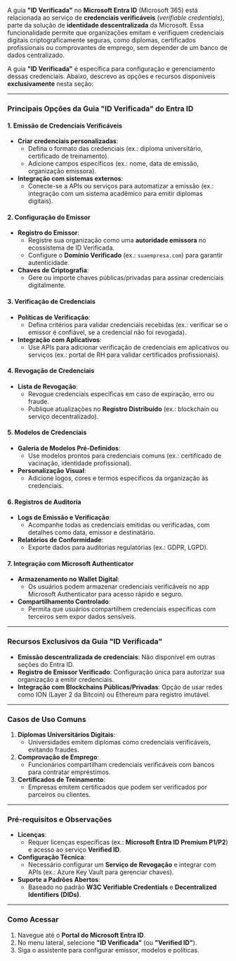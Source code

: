 A guia **"ID Verificada"** no **Microsoft Entra ID** (Microsoft 365) está relacionada ao serviço de **credenciais verificáveis** (*verifiable credentials*), parte da solução de **identidade descentralizada** da Microsoft. Essa funcionalidade permite que organizações emitam e verifiquem credenciais digitais criptograficamente seguras, como diplomas, certificados profissionais ou comprovantes de emprego, sem depender de um banco de dados centralizado.  

A guia **"ID Verificada"** é específica para configuração e gerenciamento dessas credenciais. Abaixo, descrevo as opções e recursos disponíveis **exclusivamente** nesta seção:

---

### **Principais Opções da Guia "ID Verificada" do Entra ID**

#### **1. Emissão de Credenciais Verificáveis**  
   - **Criar credenciais personalizadas**:  
     - Defina o formato das credenciais (ex.: diploma universitário, certificado de treinamento).  
     - Adicione campos específicos (ex.: nome, data de emissão, organização emissora).  
   - **Integração com sistemas externos**:  
     - Conecte-se a APIs ou serviços para automatizar a emissão (ex.: integração com um sistema acadêmico para emitir diplomas digitais).  

#### **2. Configuração do Emissor**  
   - **Registro do Emissor**:  
     - Registre sua organização como uma **autoridade emissora** no ecossistema de ID Verificada.  
     - Configure o **Domínio Verificado** (ex.: `suaempresa.com`) para garantir autenticidade.  
   - **Chaves de Criptografia**:  
     - Gere ou importe chaves públicas/privadas para assinar credenciais digitalmente.  

#### **3. Verificação de Credenciais**  
   - **Políticas de Verificação**:  
     - Defina critérios para validar credenciais recebidas (ex.: verificar se o emissor é confiável, se a credencial não foi revogada).  
   - **Integração com Aplicativos**:  
     - Use APIs para adicionar verificação de credenciais em aplicativos ou serviços (ex.: portal de RH para validar certificados profissionais).  

#### **4. Revogação de Credenciais**  
   - **Lista de Revogação**:  
     - Revogue credenciais específicas em caso de expiração, erro ou fraude.  
     - Publique atualizações no **Registro Distribuído** (ex.: blockchain ou serviço decentralizado).  

#### **5. Modelos de Credenciais**  
   - **Galeria de Modelos Pré-Definidos**:  
     - Use modelos prontos para credenciais comuns (ex.: certificado de vacinação, identidade profissional).  
   - **Personalização Visual**:  
     - Adicione logos, cores e termos específicos da organização às credenciais.  

#### **6. Registros de Auditoria**  
   - **Logs de Emissão e Verificação**:  
     - Acompanhe todas as credenciais emitidas ou verificadas, com detalhes como data, emissor e destinatário.  
   - **Relatórios de Conformidade**:  
     - Exporte dados para auditorias regulatórias (ex.: GDPR, LGPD).  

#### **7. Integração com Microsoft Authenticator**  
   - **Armazenamento no Wallet Digital**:  
     - Os usuários podem armazenar credenciais verificáveis no app Microsoft Authenticator para acesso rápido e seguro.  
   - **Compartilhamento Controlado**:  
     - Permita que usuários compartilhem credenciais específicas com terceiros sem expor dados sensíveis.  

---

### **Recursos Exclusivos da Guia "ID Verificada"**  
- **Emissão descentralizada de credenciais**: Não disponível em outras seções do Entra ID.  
- **Registro de Emissor Verificado**: Configuração única para autorizar sua organização a emitir credenciais.  
- **Integração com Blockchains Públicas/Privadas**: Opção de usar redes como ION (Layer 2 da Bitcoin) ou Ethereum para registro imutável.  

---

### **Casos de Uso Comuns**  
1. **Diplomas Universitários Digitais**:  
   - Universidades emitem diplomas como credenciais verificáveis, evitando fraudes.  
2. **Comprovação de Emprego**:  
   - Funcionários compartilham credenciais verificáveis com bancos para contratar empréstimos.  
3. **Certificados de Treinamento**:  
   - Empresas emitem certificados que podem ser verificados por parceiros ou clientes.  

---

### **Pré-requisitos e Observações**  
- **Licenças**:  
  - Requer licenças específicas (ex.: **Microsoft Entra ID Premium P1/P2**) e acesso ao serviço **Verified ID**.  
- **Configuração Técnica**:  
  - Necessário configurar um **Serviço de Revogação** e integrar com APIs (ex.: Azure Key Vault para gerenciar chaves).  
- **Suporte a Padrões Abertos**:  
  - Baseado no padrão **W3C Verifiable Credentials** e **Decentralized Identifiers (DIDs)**.  

---

### **Como Acessar**  
1. Navegue até o **Portal do Microsoft Entra ID**.  
2. No menu lateral, selecione **"ID Verificada"** (ou **"Verified ID"**).  
3. Siga o assistente para configurar emissor, modelos e políticas.